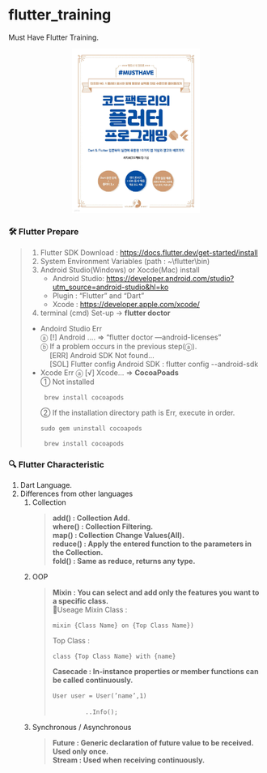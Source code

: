 # flutter_training

Must Have Flutter Training.
<br>
<p align="center">
<img src="Image/flutter.jpg" width="50%" height="50%">
</p>

### 🛠 Flutter Prepare

> 1. Flutter SDK Download : https://docs.flutter.dev/get-started/install
> 2. System Environment Variables (path : ~\flutter\bin)
> 3. Android Studio(Windows) or Xocde(Mac) install
>      * Android Studio: https://developer.android.com/studio?utm_source=android-studio&hl=ko
>      * Plugin : “Flutter” and “Dart”
>      * Xcode : https://developer.apple.com/xcode/
> 4. terminal (cmd) Set-up → <b>flutter doctor</b> <br/>
>  - Andoird Studio Err <br/>
>    ⓐ [!] Android …. ⇒ “flutter doctor —android-licenses” <br/>
>    ⓑ If a problem occurs in the previous step(ⓐ). <br/>
>      &ensp;&ensp;&nbsp;[ERR] Android SDK Not found...<br/>
>      &ensp;&ensp;&nbsp;[SOL] Flutter config Android SDK : flutter config --android-sdk <path-to-sdk>
>  - Xcode Err
>    ⓐ [√] Xcode... ⇒ <b>CocoaPoads</b> <br/>
>       ① Not installed <br/>
>       <pre><code> brew install cocoapods </code></pre>
>       ② If the installation directory path is Err, execute in order. <br/>
>       <pre><code>sudo gem uninstall cocoapods</code></pre>
>       <pre><code> brew install cocoapods </code></pre>

### 🔍 Flutter Characteristic
1. Dart Language.
2. Differences from other languages
   1. Collection
      > <b> add() : Collection Add.</b> <br/>
      > <b> where() : Collection Filtering.</b> <br/>
      > <b> map() : Collection Change Values(All). </b> <br/>
      > <b> reduce() : Apply the entered function to the parameters in the Collection. </b> <br/>
      > <b> fold() : Same as reduce, returns any type. </b> <br/>
   2. OOP
      > <b> Mixin : You can select and add only the features you want to a specific class.</b> <br/>
      > 🚀Useage
      > Mixin Class :
      > <pre><code>mixin {Class Name} on {Top Class Name})</code></pre>
      > Top Class :
      > <pre><code>class {Top Class Name} with {name}</code></pre>
      > <b>Casecade : In-instance properties or member functions can be called continuously.</b>
      > <pre><code>User user = User(’name’,1) <br/> 
      >          ..Info();</code></pre>
   3. Synchronous / Asynchronous
      > <b> Future : Generic declaration of future value to be received. Used only once. </b> <br/>
      > <b> Stream : Used when receiving continuously.</b> <br/>
